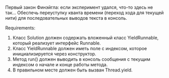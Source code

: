 Первый закон Финэйгла: если эксперимент удался, что-то здесь не так...
Обеспечь переуступку кванта времени (переход хода для текущей нити) для последовательных выводов текста в консоль.


Requirements:
1. Класс Solution должен содержать вложенный класс YieldRunnable, который реализует интерфейс Runnable.
2. Класс YieldRunnable должен иметь поле с индексом, которое инициализируется через конструктор.
3. Метод run() должен выводить в консоль сообщения с текущим индексом о начале и конце работы метода.
4. В правильном месте должен быть вызван Thread.yield.
